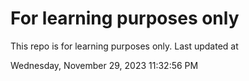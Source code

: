 # For learning purposes only
This repo is for learning purposes only.
Last updated at

Wednesday, November 29, 2023 11:32:56 PM

